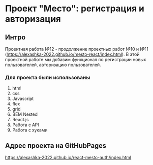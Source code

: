 # Проект "Место": регистрация и авторизация

## Интро
Проектная работа №12 - продолжение проектных работ №10 и №11 (https://alexashka-2022.github.io/mesto-react/index.html). 
В этой проектной работе мы добавим функционал по регистрации новых пользователей, авторизацию пользователей.

### Для проекта были использованы 
1. html
2. css
3. Javascript
4. flex
5. grid
6. BEM Nested
7. React.js
8. Работа с API
9. Работа с хуками

## Адрес проекта на GitHubPages
https://alexashka-2022.github.io/react-mesto-auth/index.html
